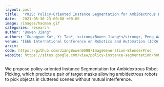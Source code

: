 ```yaml
---
layout: post
title:  "POIS: Policy-Oriented Instance Segmentation for Ambidextrous Robot Picking"
date:   2021-05-30 23:00:00 +00:00
image: /images/hacman.gif
categories: research
author: "Bowen Jiang"
authors: "Guangyun Xu*, Yi Tao*, <strong>Bowen Jiang*</strong>, Peng Wang, Jun Zhong"
venue: "IEEE International Conference on Robotics and Automation (ICRA) 2021"
arxiv:
code: https://github.com/JiangBowen0008/ImageGeneration-BlenderProc
website: https://sites.google.com/view/policy-instance-segmentation/home
---
```

We propose policy-oriented Instance Segmentation for Ambidextrous Robot Picking, which predicts a pair of target masks allowing ambidextrous robots to pick objects in cluttered scenes without mutual interference.